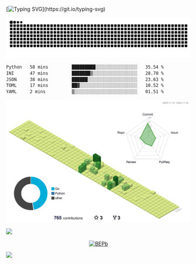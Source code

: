 [![Typing SVG](https://readme-typing-svg.demolab.com?font=JetBrains+Mono&duration=3000&center=true&vCenter=true&multiline=true&repeat=false&width=800&height=80&lines=Welcome+to+KevinMatt's+workshop;Do+not+go+gentle+into+that+good+night.)](https://git.io/typing-svg)

![snake-grid](https://raw.githubusercontent.com/kevinmatthe/kevinmatthe/output/github-contribution-grid-snake-dark.svg)

<!--START_SECTION:waka-->

```txt
Python   58 mins         █████████░░░░░░░░░░░░░░░░   35.54 %
INI      47 mins         ███████▒░░░░░░░░░░░░░░░░░   28.70 %
JSON     38 mins         ██████░░░░░░░░░░░░░░░░░░░   23.63 %
TOML     17 mins         ██▓░░░░░░░░░░░░░░░░░░░░░░   10.52 %
YAML     2 mins          ▒░░░░░░░░░░░░░░░░░░░░░░░░   01.51 %
```

<!--END_SECTION:waka-->

<!--   profile-green-animate -->
![](./profile-3d-contrib/profile-green-animate.svg)

<!--  2d history skills -->
<img src="https://cr-skills-chart-widget.azurewebsites.net/api/api?username=kevinmatthe" width="auto"></img>

<p align="center"> 
<a href="https://github.com/ryo-ma/github-profile-trophy"><img src="https://github-profile-trophy.vercel.app/?username=kevinmatthe" alt="BEPb" /></a>
</p>

<img src="https://cr-ss-service.azurewebsites.net/api/ScreenShot?widget=summary&username=kevinmatthe" width="auto"></img>
